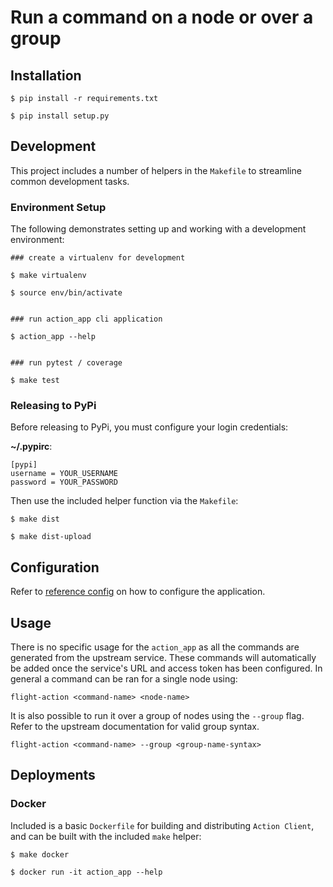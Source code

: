 # Run a command on a node or over a group

## Installation

```
$ pip install -r requirements.txt

$ pip install setup.py
```

## Development

This project includes a number of helpers in the `Makefile` to streamline common development tasks.

### Environment Setup

The following demonstrates setting up and working with a development environment:

```
### create a virtualenv for development

$ make virtualenv

$ source env/bin/activate


### run action_app cli application

$ action_app --help


### run pytest / coverage

$ make test
```


### Releasing to PyPi

Before releasing to PyPi, you must configure your login credentials:

**~/.pypirc**:

```
[pypi]
username = YOUR_USERNAME
password = YOUR_PASSWORD
```

Then use the included helper function via the `Makefile`:

```
$ make dist

$ make dist-upload
```

## Configuration

Refer to [reference config](config/action_app.yaml.example) on how to configure the application.

## Usage

There is no specific usage for the `action_app` as all the commands are generated from the upstream service. These commands will automatically be added once the service's URL and access token has been configured. In general a command can be ran for a single node using:

```
flight-action <command-name> <node-name>
```

It is also possible to run it over a group of nodes using the `--group` flag. Refer to the upstream documentation for valid group syntax.

```
flight-action <command-name> --group <group-name-syntax>
```

## Deployments

### Docker

Included is a basic `Dockerfile` for building and distributing `Action Client`,
and can be built with the included `make` helper:

```
$ make docker

$ docker run -it action_app --help
```
